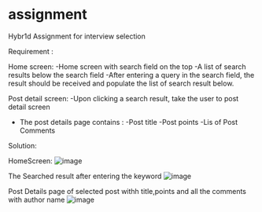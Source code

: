 # assignment

Hybr1d Assignment for interview selection

Requirement :

Home screen:
-Home screen with search field on the top
-A list of search results below the search field
-After entering a query in the search field, the result should be received and populate the list of search result below.

Post detail screen:
-Upon clicking a search result, take the user to post detail screen 
- The post details page contains :
-Post title
-Post points
-Lis of Post Comments 


Solution:

HomeScreen:
![image](https://user-images.githubusercontent.com/80786320/169683955-197b18bf-99dd-46fd-9427-40b5c2d0a841.png)

The Searched result after entering the keyword
![image](https://user-images.githubusercontent.com/80786320/169683993-e556ee21-f176-4a21-887e-d9526b889e02.png)


Post Details page of selected post withh title,points and all the comments with author name
![image](https://user-images.githubusercontent.com/80786320/169684091-7d9bbd30-0c90-465b-a548-9639324bda69.png)
